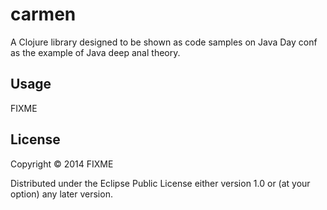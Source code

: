 # carmen

A Clojure library designed to be shown as code samples on Java Day conf as the example of Java deep anal theory.

## Usage

FIXME

## License

Copyright © 2014 FIXME

Distributed under the Eclipse Public License either version 1.0 or (at
your option) any later version.
